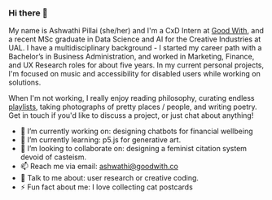 ### Hi there 👋 

My name is Ashwathi Pillai (she/her) and I'm a CxD Intern at [Good With](https://goodwith.co/), and a recent MSc graduate in Data Science and AI for the Creative Industries at UAL. I have a multidisciplinary background - I started my career path with a Bachelor’s in Business Administration, and worked in Marketing, Finance, and UX Research roles for about five years. In my current personal projects, I'm focused on music and accessibility for disabled users while working on solutions. 

When I'm not working, I really enjoy reading philosophy, curating endless [playlists](https://open.spotify.com/user/w7iydxkqga5ljab2c7smt3wic), taking photographs of pretty places / people, and writing poetry. Get in touch if you'd like to discuss a project, or just chat about anything! 



- 🔭 I’m currently working on: designing chatbots for financial wellbeing
- 🌱 I’m currently learning: p5.js for generative art. 
- 👯 I’m looking to collaborate on: designing a feminist citation system devoid of casteism. 
- 📫 Reach me via email: ashwathi@goodwith.co 
- 💬 Talk to me about: user research or creative coding. 
- ⚡ Fun fact about me: I love collecting cat postcards

<br />

